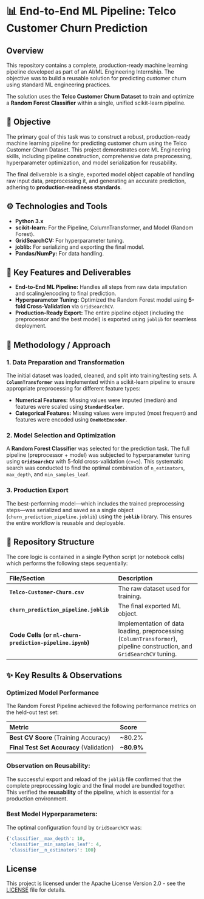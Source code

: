 # 📊 End-to-End ML Pipeline: Telco Customer Churn Prediction

## Overview

This repository contains a complete, production-ready machine learning pipeline developed as part of an AI/ML Engineering Internship. The objective was to build a reusable solution for predicting customer churn using standard ML engineering practices.

The solution uses the **Telco Customer Churn Dataset** to train and optimize a **Random Forest Classifier** within a single, unified scikit-learn pipeline.


## 🎯 Objective

The primary goal of this task was to construct a robust, production-ready machine learning pipeline for predicting customer churn using the Telco Customer Churn Dataset. This project demonstrates core ML Engineering skills, including pipeline construction, comprehensive data preprocessing, hyperparameter optimization, and model serialization for reusability.

The final deliverable is a single, exported model object capable of handling raw input data, preprocessing it, and generating an accurate prediction, adhering to **production-readiness standards**.


## ⚙️ Technologies and Tools

* **Python 3.x**
* **scikit-learn:** For the Pipeline, ColumnTransformer, and Model (Random Forest).
* **GridSearchCV:** For hyperparameter tuning.
* **joblib:** For serializing and exporting the final model.
* **Pandas/NumPy:** For data handling.

## 🚀 Key Features and Deliverables

* **End-to-End ML Pipeline:** Handles all steps from raw data imputation and scaling/encoding to final prediction.
* **Hyperparameter Tuning:** Optimized the Random Forest model using **5-fold Cross-Validation** via `GridSearchCV`.
* **Production-Ready Export:** The entire pipeline object (including the preprocessor and the best model) is exported using `joblib` for seamless deployment.

## 🧩 Methodology / Approach

### 1. Data Preparation and Transformation

The initial dataset was loaded, cleaned, and split into training/testing sets. A **`ColumnTransformer`** was implemented within a scikit-learn pipeline to ensure appropriate preprocessing for different feature types:

* **Numerical Features:** Missing values were imputed (median) and features were scaled using **`StandardScaler`**.
* **Categorical Features:** Missing values were imputed (most frequent) and features were encoded using **`OneHotEncoder`**.

### 2. Model Selection and Optimization

A **Random Forest Classifier** was selected for the prediction task. The full pipeline (preprocessor + model) was subjected to hyperparameter tuning using **`GridSearchCV`** with 5-fold cross-validation (`cv=5`). This systematic search was conducted to find the optimal combination of `n_estimators`, `max_depth`, and `min_samples_leaf`.

### 3. Production Export

The best-performing model—which includes the trained preprocessing steps—was serialized and saved as a single object (`churn_prediction_pipeline.joblib`) using the **`joblib`** library. This ensures the entire workflow is reusable and deployable.


## 📁 Repository Structure

The core logic is contained in a single Python script (or notebook cells) which performs the following steps sequentially:

| File/Section | Description |
| :--- | :--- |
| **`Telco-Customer-Churn.csv`** | The raw dataset used for training. |
| **`churn_prediction_pipeline.joblib`** | The final exported ML object. |
| **Code Cells (or `ml-churn-prediction-pipeline.ipynb`)** | Implementation of data loading, preprocessing (`ColumnTransformer`), pipeline construction, and `GridSearchCV` tuning. |

## ✨ Key Results & Observations

### Optimized Model Performance

The Random Forest Pipeline achieved the following performance metrics on the held-out test set:

| Metric | Score |
| :--- | :--- |
| **Best CV Score** (Training Accuracy) | ~80.2% |
| **Final Test Set Accuracy** (Validation) | **~80.9%** |

### Observation on Reusability:

The successful export and reload of the `joblib` file confirmed that the complete preprocessing logic and the final model are bundled together. This verified the **reusability** of the pipeline, which is essential for a production environment.

### Best Model Hyperparameters:

The optimal configuration found by `GridSearchCV` was:
```python
{'classifier__max_depth': 10, 
 'classifier__min_samples_leaf': 4, 
 'classifier__n_estimators': 100}
```

## License

This project is licensed under the Apache License Version 2.0 - see the [LICENSE](LICENSE) file for details.

